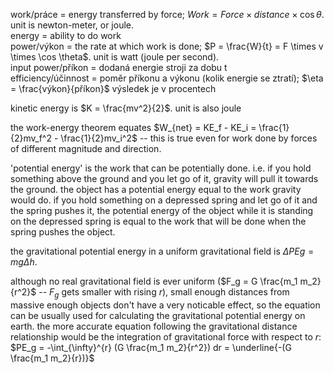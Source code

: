 work/práce = energy transferred by force; $Work = Force \times distance \times \cos \theta$. unit is newton-meter, or joule.  
energy = ability to do work  
power/výkon = the rate at which work is done; $P = \frac{W}{t} = F \times v \times \cos \theta$. unit is watt (joule per second).  
input power/příkon = dodaná energie stroji za dobu t  
efficiency/účinnost = poměr příkonu a výkonu (kolik energie se ztratí); $\eta = \frac{výkon}{příkon}$ výsledek je v procentech

kinetic energy is $K = \frac{mv^2}{2}$. unit is also joule

the work-energy theorem equates
$W_{net} = KE_f - KE_i = \frac{1}{2}mv_f^2 - \frac{1}{2}mv_i^2$ -- this is true
even for work done by forces of different magnitude and direction.

'potential energy' is the work that can be potentially done.
i.e. if you hold something above the ground and you let go of it, gravity will pull
it towards the ground. the object has a potential energy equal to the work gravity would do.
if you hold something on a depressed spring and let go of it and the spring pushes it,
the potential energy of the object while it is standing on the depressed spring
is equal to the work that will be done when the spring pushes the object.

the gravitational potential energy in a uniform gravitational field is
$\Delta PEg = m g \Delta h$.

although no real gravitational field is ever uniform
($F_g = G \frac{m_1 m_2}{r^2}$ -- $F_g$ gets smaller with rising $r$), 
small enough distances from massive enough objects don't have a very noticable
effect, so the equation can be usually used for calculating the gravitational 
potential energy on earth. the more accurate equation following the
gravitational distance relationship would be the integration of gravitational
force with respect to $r$:
$PE_g = -\int_{\infty}^{r} (G \frac{m_1 m_2}{r^2}) dr = \underline{-(G \frac{m_1 m_2}{r})}$
